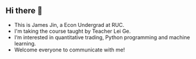 ## Hi there 👋

- This is James Jin, a Econ Undergrad at RUC.  
- I'm taking the course taught by Teacher Lei Ge. 
- I‘m interested in quantitative trading, Python programming and machine learning. 
- Welcome everyone to communicate with me!
